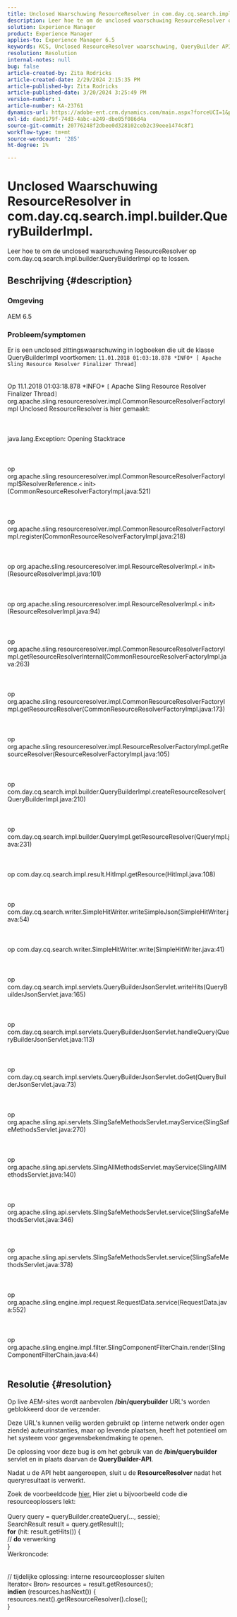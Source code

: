 ```yaml
---
title: Unclosed Waarschuwing ResourceResolver in com.day.cq.search.impl.builder.QueryBuilderImpl.
description: Leer hoe te om de unclosed waarschuwing ResourceResolver op com.day.cq.search.impl.builder.QueryBuilderImpl op te lossen.
solution: Experience Manager
product: Experience Manager
applies-to: Experience Manager 6.5
keywords: KCS, Unclosed ResourceResolver waarschuwing, QueryBuilder API, AEM 6.5
resolution: Resolution
internal-notes: null
bug: false
article-created-by: Zita Rodricks
article-created-date: 2/29/2024 2:15:35 PM
article-published-by: Zita Rodricks
article-published-date: 3/20/2024 3:25:49 PM
version-number: 1
article-number: KA-23761
dynamics-url: https://adobe-ent.crm.dynamics.com/main.aspx?forceUCI=1&pagetype=entityrecord&etn=knowledgearticle&id=3cffbcfd-0cd7-ee11-9079-6045bd006ce9
exl-id: daed179f-74d3-4abc-a249-dbe05f086d4a
source-git-commit: 20776248f2dbee0d328102ceb2c39eee1474c8f1
workflow-type: tm+mt
source-wordcount: '285'
ht-degree: 1%

---
```


# Unclosed Waarschuwing ResourceResolver in com.day.cq.search.impl.builder.QueryBuilderImpl.


Leer hoe te om de unclosed waarschuwing ResourceResolver op com.day.cq.search.impl.builder.QueryBuilderImpl op te lossen.

## Beschrijving {#description}


### Omgeving

AEM 6.5

### Probleem/symptomen

Er is een unclosed zittingswaarschuwing in logboeken die uit de klasse QueryBuilderImpl voortkomen: `11.01.2018 01:03:18.878 *INFO* [ Apache Sling Resource Resolver Finalizer Thread]`
<br><br><br>Op 11.1.2018 01:03:18.878 \*INFO\* `[` Apache Sling Resource Resolver Finalizer Thread`]`  org.apache.sling.resourceresolver.impl.CommonResourceResolverFactoryImpl Unclosed ResourceResolver is hier gemaakt: <br><br><br><br>java.lang.Exception: Opening Stacktrace<br><br><br><br>op org.apache.sling.resourceresolver.impl.CommonResourceResolverFactoryImpl$ResolverReference.`<` init`>` (CommonResourceResolverFactoryImpl.java:521)<br><br><br><br>op org.apache.sling.resourceresolver.impl.CommonResourceResolverFactoryImpl.register(CommonResourceResolverFactoryImpl.java:218)<br><br><br><br>op org.apache.sling.resourceresolver.impl.ResourceResolverImpl.`<` init`>` (ResourceResolverImpl.java:101)<br><br><br><br>op org.apache.sling.resourceresolver.impl.ResourceResolverImpl.`<` init`>` (ResourceResolverImpl.java:94)<br><br><br><br>op org.apache.sling.resourceresolver.impl.CommonResourceResolverFactoryImpl.getResourceResolverInternal(CommonResourceResolverFactoryImpl.java:263)<br><br><br><br>op org.apache.sling.resourceresolver.impl.CommonResourceResolverFactoryImpl.getResourceResolver(CommonResourceResolverFactoryImpl.java:173)<br><br><br><br>op org.apache.sling.resourceresolver.impl.ResourceResolverFactoryImpl.getResourceResolver(ResourceResolverFactoryImpl.java:105)<br><br><br><br>op com.day.cq.search.impl.builder.QueryBuilderImpl.createResourceResolver(QueryBuilderImpl.java:210)<br><br><br><br>op com.day.cq.search.impl.builder.QueryImpl.getResourceResolver(QueryImpl.java:231)<br><br><br><br>op com.day.cq.search.impl.result.HitImpl.getResource(HitImpl.java:108)<br><br><br><br>op com.day.cq.search.writer.SimpleHitWriter.writeSimpleJson(SimpleHitWriter.java:54)<br><br><br><br>op com.day.cq.search.writer.SimpleHitWriter.write(SimpleHitWriter.java:41)<br><br><br><br>op com.day.cq.search.impl.servlets.QueryBuilderJsonServlet.writeHits(QueryBuilderJsonServlet.java:165)<br><br><br><br>op com.day.cq.search.impl.servlets.QueryBuilderJsonServlet.handleQuery(QueryBuilderJsonServlet.java:113)<br><br><br><br>op com.day.cq.search.impl.servlets.QueryBuilderJsonServlet.doGet(QueryBuilderJsonServlet.java:73)<br><br><br><br>op org.apache.sling.api.servlets.SlingSafeMethodsServlet.mayService(SlingSafeMethodsServlet.java:270)<br><br><br><br>op org.apache.sling.api.servlets.SlingAllMethodsServlet.mayService(SlingAllMethodsServlet.java:140)<br><br><br><br>op org.apache.sling.api.servlets.SlingSafeMethodsServlet.service(SlingSafeMethodsServlet.java:346)<br><br><br><br>op org.apache.sling.api.servlets.SlingSafeMethodsServlet.service(SlingSafeMethodsServlet.java:378)<br><br><br><br>op org.apache.sling.engine.impl.request.RequestData.service(RequestData.java:552)<br><br><br><br>op org.apache.sling.engine.impl.filter.SlingComponentFilterChain.render(SlingComponentFilterChain.java:44)<br><br>

## Resolutie {#resolution}


Op live AEM-sites wordt aanbevolen <b>/bin/querybuilder</b> URL&#39;s worden geblokkeerd door de verzender.

Deze URL&#39;s kunnen veilig worden gebruikt op (interne netwerk onder ogen ziende) auteurinstanties, maar op levende plaatsen, heeft het potentieel om het systeem voor gegevensbekendmaking te openen.

De oplossing voor deze bug is om het gebruik van de<b> /bin/querybuilder</b> servlet en in plaats daarvan de <b>QueryBuilder-API</b>.

Nadat u de API hebt aangeroepen, sluit u de <b>ResourceResolver </b>nadat het queryresultaat is verwerkt.

Zoek de voorbeeldcode [hier.](https://github.com/Adobe-Consulting-Services/acs-aem-samples/blob/master/bundle/src/main/java/com/adobe/acs/samples/search/querybuilder/impl/SampleQueryBuilder.java#L195) Hier ziet u bijvoorbeeld code die resourceoplossers lekt:
<br> <br>Query query = queryBuilder.createQuery(..., sessie);<br>SearchResult result = query.getResult();<br><b>for</b> (hit: result.getHits()) {<br>// <b>do</b> verwerking<br>}<br>
Werkroncode:
<br> <br> <br>// tijdelijke oplossing: interne resourceoplosser sluiten<br>Iterator`<` Bron`>`  resources = result.getResources();<br><b>indien</b> (resources.hasNext()) {<br>resources.next().getResourceResolver().close();<br>}
